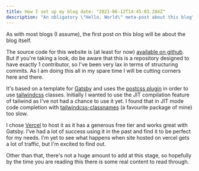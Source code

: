 ```yaml
---
title: How I set up my blog date: "2021-06-12T14:45:03.284Z"
description: "An obligatory \"Hello, World\" meta-post about this blog"
---
```


As with most blogs (I assume), the first post on this blog will be about the blog itself.

The source code for this website is (at least for
now) [available on github](https://github.com/jewell-lgtm/mattjewell.de). But if you're taking a look, do be aware that
this is a repository designed to have exactly 1 contributor, so I've been very lax in terms of structuring commits. As I
am doing this all in my spare time I will be cutting corners here and there.

It's based on a template for [Gatsby](https://www.gatsbyjs.com/) and uses
the [postcss plugin](https://www.gatsbyjs.com/plugins/gatsby-plugin-postcss/) in order to
use [tailwindcss](https://tailwindcss.com/) classes. Initially I wanted to use the JIT compilation feature of tailwind
as I've not had a chance to use it yet. I found that in JIT mode code completion
with [tailwindcss-classnames](https://github.com/muhammadsammy/tailwindcss-classnames) (a favourite package of mine) too
slow.

I chose [Vercel](https://vercel.com/) to host it as it has a generous free tier and works great with Gatsby. I've had a
lot of success using it in the past and find it to be perfect for my needs. I'm yet to see what happens when site hosted
on vercel gets a lot of traffic, but I'm excited to find out.

Other than that, there's not a huge amount to add at this stage, so hopefully by the time you are reading this there is
some real content to read through.
